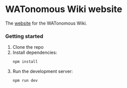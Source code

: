# WATonomous Wiki website

The [website](https://wiki.watonomous.ca) for the WATonomous Wiki.

### Getting started

1. Clone the repo
2. Install dependencies:
    ```bash
    npm install
    ```
3. Run the development server:
    ```bash
    npm run dev
    ```
